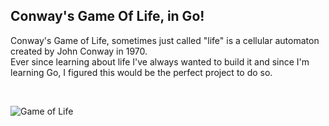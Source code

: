 <h2>Conway's Game Of Life, in Go!</h2>
<p>Conway's Game of Life, sometimes just called "life" is a cellular automaton created by John Conway in 1970. <br>
Ever since learning about life I've always wanted to build it and since I'm learning Go, I figured this would be the perfect project to do so.</p>

<br>

![Game of Life](https://github.com/Dysax/GameOfLife-In-Go/blob/main/gifs/gameOfLifeTest3.gif?raw=true)
